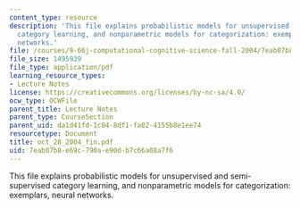 ```yaml
---
content_type: resource
description: 'This file explains probabilistic models for unsupervised and semi-supervised
  category learning, and nonparametric models for categorization: exemplars, neural
  networks.'
file: /courses/9-66j-computational-cognitive-science-fall-2004/7eab07b8e69c790ae90db7c66a08a7f6_oct_28_2004_fin.pdf
file_size: 1495939
file_type: application/pdf
learning_resource_types:
- Lecture Notes
license: https://creativecommons.org/licenses/by-nc-sa/4.0/
ocw_type: OCWFile
parent_title: Lecture Notes
parent_type: CourseSection
parent_uid: da1d41fd-1c04-8df1-fa02-4155b8e1ee74
resourcetype: Document
title: oct_28_2004_fin.pdf
uid: 7eab07b8-e69c-790a-e90d-b7c66a08a7f6
---
```

This file explains probabilistic models for unsupervised and semi-supervised category learning, and nonparametric models for categorization: exemplars, neural networks.